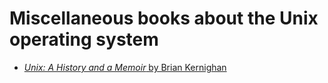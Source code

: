 # Miscellaneous books about the Unix operating system
* [*Unix: A History and a Memoir* by Brian Kernighan](./UNIX-A-History-and-a-Memoir_RuLit_Me_616356.pdf)